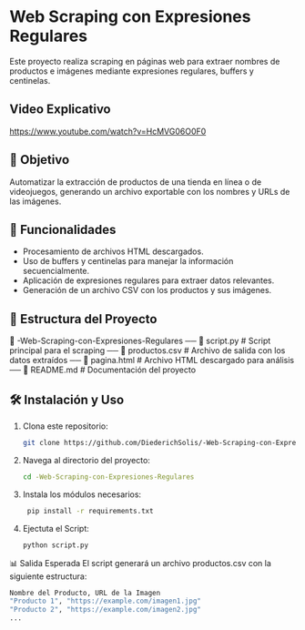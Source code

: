 # Web Scraping con Expresiones Regulares

Este proyecto realiza scraping en páginas web para extraer nombres de productos e imágenes mediante expresiones regulares, buffers y centinelas.

## Video Explicativo
https://www.youtube.com/watch?v=HcMVG06O0F0


## 📌 Objetivo

Automatizar la extracción de productos de una tienda en línea o de videojuegos, generando un archivo exportable con los nombres y URLs de las imágenes.

## 🚀 Funcionalidades

- Procesamiento de archivos HTML descargados.
- Uso de buffers y centinelas para manejar la información secuencialmente.
- Aplicación de expresiones regulares para extraer datos relevantes.
- Generación de un archivo CSV con los productos y sus imágenes.

## 📂 Estructura del Proyecto

📁 -Web-Scraping-con-Expresiones-Regulares 
── 📄 script.py # Script principal para el scraping 
── 📄 productos.csv # Archivo de salida con los datos extraídos 
── 📄 pagina.html # Archivo HTML descargado para análisis 
── 📄 README.md # Documentación del proyecto


## 🛠️ Instalación y Uso

1. Clona este repositorio:
   ```sh
   git clone https://github.com/DiederichSolis/-Web-Scraping-con-Expresiones-Regulares.git

2. Navega al directorio del proyecto:
   ```sh
   cd -Web-Scraping-con-Expresiones-Regulares

3. Instala los módulos necesarios:
   ```sh
    pip install -r requirements.txt

4. Ejectuta el Script:
   ```sh
   python script.py

📊 Salida Esperada
El script generará un archivo productos.csv con la siguiente estructura:
 ```sh
Nombre del Producto, URL de la Imagen
"Producto 1", "https://example.com/imagen1.jpg"
"Producto 2", "https://example.com/imagen2.jpg"
...

   

